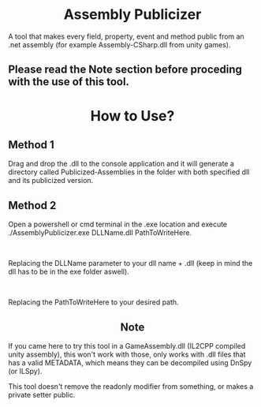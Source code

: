 <h1 align="center">Assembly Publicizer</h1>

<p>A tool that makes every field, property, event and method public from an .net assembly (for example Assembly-CSharp.dll from unity games).</p>

<h2>Please read the Note section before proceding with the use of this tool.</h2>

<h1 align="center">How to Use?</h1>

<h2>Method 1</h2>
<p>Drag and drop the .dll to the console application and it will generate a directory called Publicized-Assemblies in the folder with both specified dll and its publicized version.</p>

<h2>Method 2</h2>
<p>Open a powershell or cmd terminal in the .exe location and execute ./AssemblyPublicizer.exe DLLName.dll PathToWriteHere.</p><br>
<p>Replacing the DLLName parameter to your dll name + .dll (keep in mind the dll has to be in the exe folder aswell).</p><br>
<p>Replacing the PathToWriteHere to your desired path.</p>

<h2 align="center">Note</h2>
<p>If you came here to try this tool in a GameAssembly.dll (IL2CPP compiled unity assembly), this won't work with those, only works with .dll files that has a valid METADATA, which means they can be decompiled using DnSpy (or ILSpy).</p>

<p>This tool doesn't remove the readonly modifier from something, or makes a private setter public.</p>
